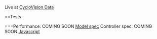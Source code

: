 Live at [CycloVision Data](http://cyclovision.herokuapp.com/)

==Tests

===Performance: COMING SOON
[Model spec](/spec/models/number_spec.rb)
Controller spec: COMING SOON
[Javascript](/test/javascripts/date_test.js)